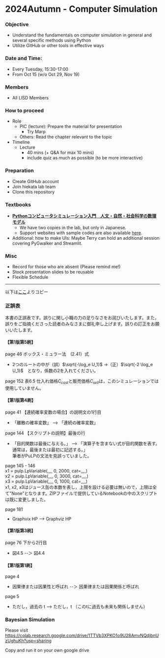 # 2024Autumn - Computer Simulation

### Objective
- Understand the fundamentals on computer simulation in general and several specific methods using Python
- Utilize GitHub or other tools in effective ways
### Date and Time:
- Every Tuesday, 15:30-17:00
- From Oct 15 (w/o Oct 29, Nov 19)
### Members
- All LISD Members
### How to proceed
- Role
    - PIC (lecture): Prepare the material for presentation
        - Try Marp
    - Others: Read the chapter relevant to the topic
- Timeline
    - Lecture
        - 40 mins (+ Q&A for max 10 mins)
        - include quiz as much as possible (to be more interactive)
### Preparation
- Create GitHub account
- Join hiekata lab team
- Clone this repository
### Textbooks
- [**Pythonコンピュータシミュレーション入門　人文・自然・社会科学の数理モデル**](https://amzn.asia/d/2UivXT3)
    - We have two copies in the lab, but only in Japanese.
    - Support websites with sample codes are also available [here](https://github.com/ohmsha/MHBooks/tree/master/ComputerSimulation).
- Additional: how to make UIs: Maybe Terry can hold an additional session covering PyGwalker and Streamlit.

### Misc
- Record for those who are absent (Please remind me!)
- Stock presentation slides to be reusable
- Flexible Schedule

---
以下は[ここ](https://github.com/ohmsha/MHBooks/tree/master/ComputerSimulation)よりコピー

### 正誤表
本書の正誤表です。誤りに関し小職の力の足りなさをお詫びいたします。また，誤りをご指摘くださった読者のみなさまに御礼申し上げます。誤りの訂正をお願いいたします。

#### 【第1版第5刷】
page 46 ボックス・ミュラー法　(2.41）式
- 2つのルートの中が（誤）$\sqrt{-\log_e U_1}$ ->（正）$\sqrt{-2 \log_e U_1}$　となり，係数の2を入れてください。

page 152 表6.5
仕入れ価格$C_{cost}$と販売価格$C_{sell}$は，このシミュレーションでは使用していません。 


#### 【第1版第4刷】

page 41 【連続確率変数の場合】の説明文の1行目
- 「離散の確率変数」 --> 「連続の確率変数」<br>

page 144 【スクリプトの説明】最後の行
- 「目的関数は最後に与える。」 --> 「演算子を含まない式が目的関数を表す。通常は，最後または最初に記述する。」<br>
筆者がPuLPの文法を見誤っていました。

page 145 - 146<br>
x1 = pulp.LpVariable(,,,, 0, 2000, cat=,,,,)<br>
x2 = pulp.LpVariable(,,,, 0, 3000, cat=,,,,)<br>
x3 = pulp.LpVariable(,,,, 0, 1000, cat=,,,,)<br>
x1, x2, x3はジュース缶の本数を表し，上限を設ける必要は無いので，上限は全て"None"となります。ZIPファイルで提供しているNotebookの中のスクリプトは既に変更しました。

page 181
- Graphvix HP --> Graphviz HP

#### 【第1版第3刷】
page 76 下から2行目
- 図4.5  --＞ 図4.4


#### 【第1版第1刷】
page 4
- 因果律または因果性と呼ばれ --＞ 因果律または因果関係と呼ばれ

page 5
- ただし，過去の t --> ただし，t （このtに過去も未来も関係しません）


### Bayesian Simulation

Please visit 
https://colab.research.google.com/drive/1TTVb3XPKO1o9U28AmvNQdjbnUzUghuKh?usp=sharing

Copy and run it on your own google drive
